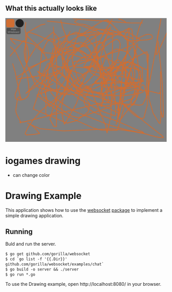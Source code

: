 ## What this actually looks like

![png](screenshots/screenshot.png)

# iogames drawing

- can change color

# Drawing Example

This application shows how to use the
[websocket](https://github.com/gorilla/websocket) [package](https://github.com/chapin666/simple-drawing-backend) to implement a simple
drawing application.

## Running

Buld and run the server.

```
$ go get github.com/gorilla/websocket
$ cd `go list -f '{{.Dir}}' github.com/gorilla/websocket/examples/chat`
$ go build -o server && ./server
$ go run *.go
```

To use the Drawing example, open http://localhost:8080/ in your browser.
